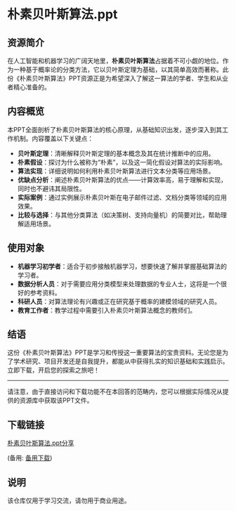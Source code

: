 # 朴素贝叶斯算法.ppt

## 资源简介

在人工智能和机器学习的广阔天地里，**朴素贝叶斯算法**占据着不可小觑的地位。作为一种基于概率论的分类方法，它以贝叶斯定理为基础，以其简单高效而著称。此份《朴素贝叶斯算法》PPT资源正是为希望深入了解这一算法的学者、学生和从业者精心准备的。

## 内容概览

本PPT全面剖析了朴素贝叶斯算法的核心原理，从基础知识出发，逐步深入到其工作机制。内容覆盖以下关键点：

- **贝叶斯定理**：清晰解释贝叶斯定理的基本概念及其在统计推断中的应用。
- **朴素假设**：探讨为什么被称为“朴素”，以及这一简化假设对算法的实际影响。
- **算法实现**：详细说明如何利用朴素贝叶斯算法进行文本分类等应用场景。
- **优缺点分析**：阐述朴素贝叶斯算法的优点——计算效率高，易于理解和实现，同时也不避讳其局限性。
- **实际案例**：通过实例展示朴素贝叶斯在电子邮件过滤、文档分类等领域的应用效果。
- **比较与选择**：与其他分类算法（如决策树、支持向量机）的简要对比，帮助理解适用场景。

## 使用对象

- **机器学习初学者**：适合于初步接触机器学习，想要快速了解并掌握基础算法的学习者。
- **数据分析人员**：对于需要应用分类模型来处理数据的专业人士，这将是一个很好的参考资料。
- **科研人员**：对算法理论有兴趣或正在研究基于概率的建模领域的研究人员。
- **教育工作者**：教学过程中需要引入朴素贝叶斯算法概念的教师们。

## 结语

这份《朴素贝叶斯算法》PPT是学习和传授这一重要算法的宝贵资料。无论您是为了学术研究、项目开发还是自我提升，都能从中获得扎实的知识基础和实践启示。立即下载，开启您的探索之旅吧！

---

请注意，由于直接访问和下载功能不在本回答的范畴内，您可以根据实际情况从提供的资源库中获取该PPT文件。

## 下载链接
[朴素贝叶斯算法.ppt分享](https://pan.quark.cn/s/5211fa684ebc) 

(备用: [备用下载](https://pan.baidu.com/s/15UJlH0fbY8Re4A3kcyYXeQ?pwd=1234))

## 说明

该仓库仅用于学习交流，请勿用于商业用途。

